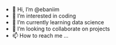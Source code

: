 - 👋 Hi, I’m @ebaniim
- 👀 I’m interested in coding
- 🌱 I’m currently learning data science
- 💞️ I’m looking to collaborate on projects
- 📫 How to reach me ...

<!---
ebaniim/ebaniim is a ✨ special ✨ repository because its `README.md` (this file) appears on your GitHub profile.
You can click the Preview link to take a look at your changes.
--->
